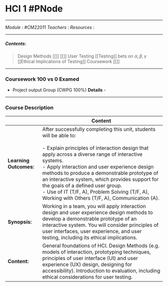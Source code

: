 # HCI 1 #PNode
---
*Module :* #CM22011 
*Teachers* : 
*Resources :* 
	
	
---
##### Contents: 
> Design Methods
> 	[[]]
> 	[[]]
> User Testing
> 	[[Testing]] bets on $\alpha,\beta,\gamma$
> 	[[Ethical Implications of Testing]]
> Coursework
> 	[[]]
---
### Coursework 100 vs 0 Examed
- Project output Group (CWPG 100%)
	**Details** - 
---
### Course Description

|                        | Content                                                                                                                                                                                                                                                                                                                                                                                                                                                                  |
| ---------------------- | ------------------------------------------------------------------------------------------------------------------------------------------------------------------------------------------------------------------------------------------------------------------------------------------------------------------------------------------------------------------------------------------------------------------------------------------------------------------------ |
| **Learning Outcomes:** | After successfully completing this unit, students will be able to:<br><br>- Explain principles of interaction design that apply across a diverse range of interactive systems.<br>- Apply interaction and user experience design methods to produce a demonstrable prototype of an interactive system, which provides support for the goals of a defined user group.<br>- Use of IT (T/F, A), Problem Solving (T/F, A), Working with Others (T/F, A), Communication (A). |
| **Synopsis:**          | Working in a team, you will apply interaction design and user experience design methods to develop a demonstrable prototype of an interactive system. You will consider principles of user interfaces, user experience, and user testing, including its ethical implications.                                                                                                                                                                                            |
| **Content:**           | General foundations of HCI. Design Methods (e.g. models of interaction, prototyping techniques, principles of user interface (UI) and user experience (UX) design, designing for accessibility). Introduction to evaluation, including ethical considerations for user testing.                                                                                                                                                                                          |